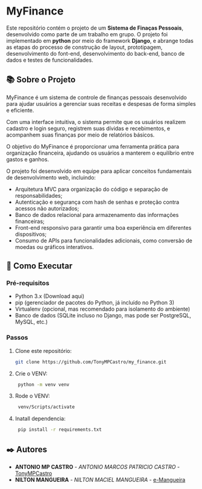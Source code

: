 # MyFinance

Este repositório contém o projeto de um **Sistema de Finaças Pessoais**, desenvolvido como parte de um trabalho em grupo. O projeto foi implementado em **python** por meio do framework **Django**, e abrange todas as etapas do processo de construção de layout, prototipagem, desenvolvimento do font-end, desenvolvimento do back-end, banco de dados e testes de funcionalidades.

## 📚 Sobre o Projeto

MyFinance é um sistema de controle de finanças pessoais desenvolvido para ajudar usuários a gerenciar suas receitas e despesas de forma simples e eficiente.

Com uma interface intuitiva, o sistema permite que os usuários realizem cadastro e login seguro, registrem suas dívidas e recebimentos, e acompanhem suas finanças por meio de relatórios básicos.

O objetivo do MyFinance é proporcionar uma ferramenta prática para organização financeira, ajudando os usuários a manterem o equilíbrio entre gastos e ganhos.

O projeto foi desenvolvido em equipe para aplicar conceitos fundamentais de desenvolvimento web, incluindo:
- Arquitetura MVC para organização do código e separação de responsabilidades;
- Autenticação e segurança com hash de senhas e proteção contra acessos não autorizados;
- Banco de dados relacional para armazenamento das informações financeiras;
- Front-end responsivo para garantir uma boa experiência em diferentes dispositivos;
- Consumo de APIs para funcionalidades adicionais, como conversão de moedas ou gráficos interativos.

## 🚀 Como Executar

### Pré-requisitos
- Python 3.x (Download aqui)
- pip (gerenciador de pacotes do Python, já incluído no Python 3)
- Virtualenv (opcional, mas recomendado para isolamento do ambiente)
- Banco de dados (SQLite incluso no Django, mas pode ser PostgreSQL, MySQL, etc.)

### Passos
1. Clone este repositório:
   ```bash
   git clone https://github.com/TonyMPCastro/my_finance.git

2. Crie o VENV:
   ```bash
    python -m venv venv

3. Rode o VENV:
   ```bash
    venv/Scripts/activate

4. Inatall dependencia:
   ```bash
    pip install -r requirements.txt

## ✒️ Autores

* **ANTONIO MP CASTRO** - *ANTONIO MARCOS PATRICIO CASTRO* - [TonyMPCastro](https://github.com/TonyMPCastro)
* **NILTON MANGUEIRA** - *NILTON MACIEL MANGUEIRA* - [e-Mangueira](https://github.com/e-Mangueira)
